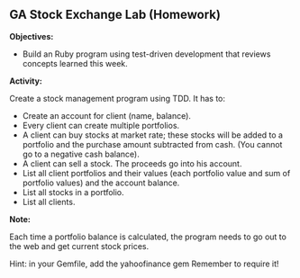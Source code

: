 
## GA Stock Exchange Lab (Homework)

**Objectives:**

* Build an Ruby program using test-driven development that reviews concepts learned this week.

**Activity:**

Create a stock management program using TDD. It has to:
* Create an account for client (name, balance).
* Every client can create multiple portfolios.
* A client can buy stocks at market rate; these stocks will be added to a portfolio and the purchase amount subtracted from cash. (You cannot go to a negative cash balance).
* A client can sell a stock. The proceeds go into his account.
* List all client portfolios and their values (each portfolio value and sum of portfolio values) and the account balance.
* List all stocks in a portfolio.
* List all clients.

**Note:**

Each time a portfolio balance is calculated, the program needs to go out to the web and get current 
stock prices.

Hint: in your Gemfile, add the yahoofinance gem
Remember to require it!